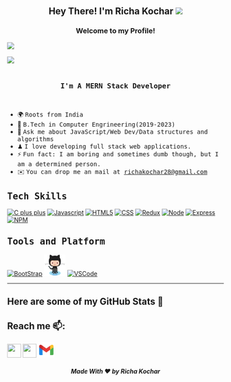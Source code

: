 <h2 align="center">
  Hey There! I'm Richa Kochar
  <img src="https://media.giphy.com/media/hvRJCLFzcasrR4ia7z/giphy.gif" width="28">
</h2>

<h3 align="center">
Welcome to my Profile!
</h3>

<a href="https://www.youtube.com/watch?v=dQw4w9WgXcQ"><img src="https://user-images.githubusercontent.com/73097560/115834477-dbab4500-a447-11eb-908a-139a6edaec5c.gif"></a>

![](https://github.com/Richa139/Richa139)

# <p align="center"><h3 align="center"><samp> I'm A MERN Stack Developer </samp></h3></p>


<div>
  <br>
  
- 🌍 <samp>Roots from India
- 👷 <samp>B.Tech in Computer Engrineering(2019-2023)
- 💬 <samp>Ask me about JavaScript/Web Dev/Data structures and algorithms
- ♟ <samp>I love developing full stack web applications.
- ⚡ <samp>Fun fact: I am boring and sometimes dumb though, but I am a determined person.
- ✉️ <samp>You can drop me an mail at [richakochar28@gmail.com](mailto:richakochar28@gmail.com)
</div>

##
<h2><b><samp>Tech Skills</samp></b></h2>

  <span>
<a href="https://docs.microsoft.com/en-us/cpp/?view=msvc-170" target="_blank" rel="noreferrer"><img src="https://cdn.jsdelivr.net/gh/devicons/devicon/icons/cplusplus/cplusplus-original.svg" width="50" height="50" alt="C plus plus" /></a>
<a href="https://developer.mozilla.org/en-US/docs/Web/JavaScript" target="_blank" rel="noreferrer"><img src="https://cdn.jsdelivr.net/gh/devicons/devicon/icons/javascript/javascript-original.svg" width="50" height="50" alt="Javascript" /></a>  
<a href="https://developer.mozilla.org/en-US/docs/Glossary/HTML5" target="_blank" rel="noreferrer"><img src="https://cdn.jsdelivr.net/gh/devicons/devicon/icons/html5/html5-plain.svg" width="50" height="50" alt="HTML5" /></a>  
<a href="https://www.w3.org/TR/CSS/#css" target="_blank" rel="noreferrer"><img src="https://cdn.jsdelivr.net/gh/devicons/devicon/icons/css3/css3-plain.svg" width="50" height="50" alt="CSS" /></a>
<a href="https://redux.js.org/" target="_blank" rel="noreferrer"><img src="https://cdn.jsdelivr.net/gh/devicons/devicon/icons/redux/redux-original.svg" width="50" height="50" alt="Redux" /></a>         
<a href="https://nodejs.org/en/" target="_blank" rel="noreferrer"><img src="https://cdn.jsdelivr.net/gh/devicons/devicon/icons/nodejs/nodejs-plain.svg" width="50" height="50" alt="Node" /></a>
<a href="https://expressjs.com/" target="_blank" rel="noreferrer"><img src="https://raw.githubusercontent.com/danielcranney/readme-generator/main/public/icons/skills/express-colored-dark.svg" width="50" height="50" alt="Express" /></a>
<a href="https://www.npmjs.com/" target="_blank" rel="noreferrer"><img src="https://cdn.jsdelivr.net/gh/devicons/devicon/icons/npm/npm-original-wordmark.svg" width="60" height="50" alt="NPM" /></a>           
  </span>
  
<h2><b><samp>Tools and Platform</samp></b></h2>

<span>
<a href="https://getbootstrap.com/" target="_blank" rel="noreferrer"><img src="https://cdn.jsdelivr.net/gh/devicons/devicon/icons/bootstrap/bootstrap-plain-wordmark.svg" width="50" height="50" alt="BootStrap" /></a>
<a href="https://github.com/" target="_blank" rel="noreferrer"><img src="https://github.com/amandewatnitrr/amandewatnitrr/blob/main/imgs/Octocat.png" width="50" height="50" alt="Github"/></a>
<a href="https://code.visualstudio.com/docs" target="_blank" rel="noreferrer"><img src="https://cdn.jsdelivr.net/gh/devicons/devicon/icons/vscode/vscode-original.svg" width="50" height="50" alt="VSCode" /></a>      
</span>
<hr>


## Here are some of my GitHub Stats 🚀
  
  


## Reach me 📫: 
  
<p align="left">   
<a href="https://www.linkedin.com/in/richa-kochar-256189213/" target="_blank" rel="noreferrer"><img src="https://raw.githubusercontent.com/danielcranney/readme-generator/main/public/icons/socials/linkedin.svg" width="32" height="32" /></a>
<a href="https://github.com/Richa139" target="_blank" rel="noreferrer"><img src="https://raw.githubusercontent.com/danielcranney/readme-generator/main/public/icons/socials/github.svg" width="32" height="32" /></a> 
<a href="mailto:richakochar28@gmail.com" target="_blank" rel="noreferrer"><img src="https://github.com/web-codegrammer/web-codegrammer/blob/master/svg/icons8-gmail.svg" width="38" height="36" /></a>
  </p>

<h5 align="center">Made With ❤️ by <b>Richa Kochar</b> </h5>
